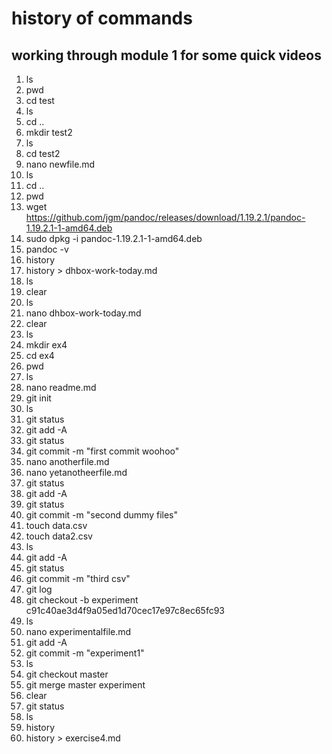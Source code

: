 # history of commands
## working through module 1 for some quick videos

1.  ls
2.  pwd
3.  cd test
4.  ls
5.  cd ..
6.  mkdir test2
7.  ls
8.  cd test2
9.  nano newfile.md
10.  ls
11.  cd ..
12.  pwd
13.  wget https://github.com/jgm/pandoc/releases/download/1.19.2.1/pandoc-1.19.2.1-1-amd64.deb
14.  sudo dpkg -i pandoc-1.19.2.1-1-amd64.deb
15.  pandoc -v
16.  history
17.  history > dhbox-work-today.md
18.  ls
19.  clear
20.  ls
21.  nano dhbox-work-today.md
22.  clear
23.  ls
24.  mkdir ex4
25.  cd ex4
26.  pwd
27.  ls
28.  nano readme.md
29.  git init
30.  ls
31.  git status
32.  git add -A
33.  git status
34.  git commit -m "first commit woohoo"
35.  nano anotherfile.md
36.  nano yetanotheerfile.md
37.  git status
38.  git add -A
39.  git status
40.  git commit -m "second dummy files"
41.  touch data.csv
42.  touch data2.csv
43.  ls
44.  git add -A
45.  git status
46.  git commit -m "third csv"
47.  git log
48.  git checkout -b experiment c91c40ae3d4f9a05ed1d70cec17e97c8ec65fc93
49.  ls
50.  nano experimentalfile.md
51.  git add -A
52.  git commit -m "experiment1"
53.  ls
54.  git checkout master
55.  git merge master experiment
56.  clear
57.  git status
58.  ls
59.  history
60.  history > exercise4.md
